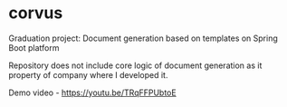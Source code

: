 # corvus
Graduation project: Document generation based on templates on Spring Boot platform

Repository does not include core logic of document generation as it property of company where I developed it.

Demo video - https://youtu.be/TRqFFPUbtoE
